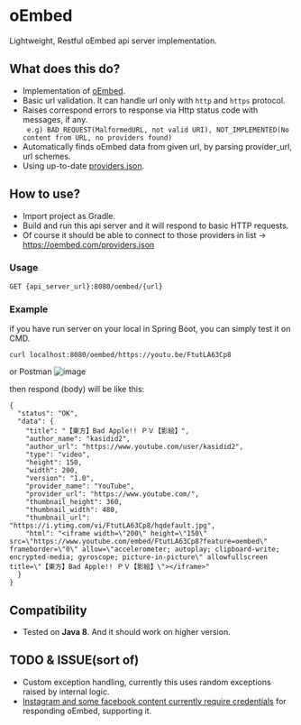 # oEmbed
Lightweight, Restful oEmbed api server implementation.

## What does this do?
- Implementation of [oEmbed](https://oembed.com/).
- Basic url validation. It can handle url only with `http` and `https` protocol.
- Raises correspond errors to response via Http status code with messages, if any. \
` e.g) BAD_REQUEST(MalformedURL, not valid URI), NOT_IMPLEMENTED(No content from URL, no providers found)`
- Automatically finds oEmbed data from given url, by parsing provider_url, url schemes.
- Using up-to-date [providers.json](https://oembed.com/providers.json).

## How to use?
- Import project as Gradle.
- Build and run this api server and it will respond to basic HTTP requests.
- Of course it should be able to connect to those providers in list -> https://oembed.com/providers.json

### Usage
```
GET {api_server_url}:8080/oembed/{url}
```

### Example
if you have run server on your local in Spring Boot, you can simply test it on CMD.
```
curl localhost:8080/oembed/https://youtu.be/FtutLA63Cp8
```

or Postman
![image](https://user-images.githubusercontent.com/93891414/181448587-a1fbe099-31e9-4455-8493-99d9bb4828e0.png)

then respond (body) will be like this:
```
{
  "status": "OK",
  "data": {
    "title": "【東方】Bad Apple!! ＰＶ【影絵】",
    "author_name": "kasidid2",
    "author_url": "https://www.youtube.com/user/kasidid2",
    "type": "video",
    "height": 150,
    "width": 200,
    "version": "1.0",
    "provider_name": "YouTube",
    "provider_url": "https://www.youtube.com/",
    "thumbnail_height": 360,
    "thumbnail_width": 480,
    "thumbnail_url": "https://i.ytimg.com/vi/FtutLA63Cp8/hqdefault.jpg",
    "html": "<iframe width=\"200\" height=\"150\" src=\"https://www.youtube.com/embed/FtutLA63Cp8?feature=oembed\" frameborder=\"0\" allow=\"accelerometer; autoplay; clipboard-write; encrypted-media; gyroscope; picture-in-picture\" allowfullscreen title=\"【東方】Bad Apple!! ＰＶ【影絵】\"></iframe>"
  }
}
```

## Compatibility
- Tested on <b>Java 8</b>. And it should work on higher version.

## TODO & ISSUE(sort of)
- Custom exception handling, currently this uses random exceptions raised by internal logic.
- [Instagram and some facebook content currently require credentials](https://developers.facebook.com/docs/instagram/oembed/) for responding oEmbed, supporting it.
